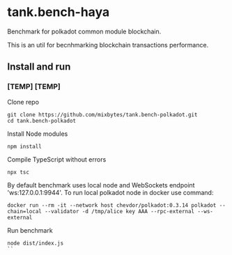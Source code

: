 # tank.bench-haya                                                                                                                                                        
                                                                                                                                                                         
Benchmark for polkadot common module blockchain.                                                                                                                    
                                                                                                                                                                         
This is an util for becnhmarking blockchain transactions performance.                                                                                                    
                                                                                                                                                                         
## Install and run                                                                                                                                                       
                                                                                                                                                                         
### \[TEMP\] \[TEMP\]                                                                                                                                                    
                                                                                                                                                                
                                                                                                                                                                         
Clone repo                                                                                                                                                             
```
git clone https://github.com/mixbytes/tank.bench-polkadot.git                                                                                                            
cd tank.bench-polkadot                                                                                                                                                   
```
                                                                                                                                                                         
Install Node modules
```                                                                                                                                                   
npm install                                                                                                                                                              
```
                                                                                                                                                                         
Compile TypeScript without errors
```
npx tsc                                                                                                                                                                  
```                              
                                                                                                                                           
By default benchmark uses local node and WebSockets endpoint 'ws:127.0.0.1:9944'. To run local polkadot node in docker use command:
```
docker run --rm -it --network host chevdor/polkadot:0.3.14 polkadot --chain=local --validator -d /tmp/alice key AAA --rpc-external --ws-external
```

Run benchmark
```
node dist/index.js                                                                                                                                                       
``


